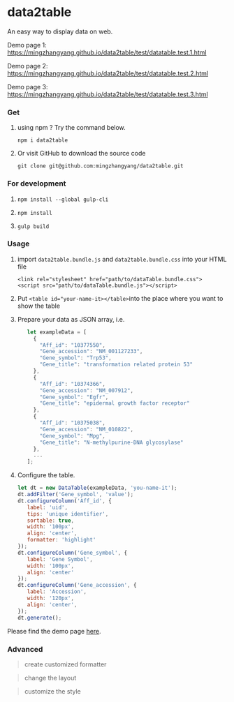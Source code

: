 # data2table
An easy way to display data on web. 

Demo page 1: https://mingzhangyang.github.io/data2table/test/datatable.test.1.html

Demo page 2: https://mingzhangyang.github.io/data2table/test/datatable.test.2.html

Demo page 3: https://mingzhangyang.github.io/data2table/test/datatable.test.3.html

### Get

1. using npm ? Try the command below.

   `npm i data2table`

2. Or visit GitHub to download the source code

   `git clone git@github.com:mingzhangyang/data2table.git`


   
### For development

1. `npm install --global gulp-cli`

2. `npm install`

3. `gulp build`

### Usage

1) import `data2table.bundle.js` and `data2table.bundle.css` into your HTML file

   ```
   <link rel="stylesheet" href="path/to/dataTable.bundle.css">
   <script src="path/to/dataTable.bundle.js"></script>
   ```

2) Put `<table id="your-name-it></table>`into the place where you want to show 
the table

3) Prepare your data as JSON array, i.e.

   ```javascript
      let exampleData = [
        {
          "Aff_id": "10377550",
          "Gene_accession": "NM_001127233",
          "Gene_symbol": "Trp53",
          "Gene_title": "transformation related protein 53"
        },
        {
          "Aff_id": "10374366",
          "Gene_accession": "NM_007912",
          "Gene_symbol": "Egfr",
          "Gene_title": "epidermal growth factor receptor"
        },
        {
          "Aff_id": "10375038",
          "Gene_accession": "NM_010822",
          "Gene_symbol": "Mpg",
          "Gene_title": "N-methylpurine-DNA glycosylase"
        },
        ...
      ];
   ```
   
3) Configure the table.

    ```javascript
    let dt = new DataTable(exampleData, 'you-name-it');
    dt.addFilter('Gene_symbol', 'value');
    dt.configureColumn('Aff_id', {
       label: 'uid',
       tips: 'unique identifier',
       sortable: true,
       width: '100px',
       align: 'center',
       formatter: 'highlight'
    });
    dt.configureColumn('Gene_symbol', {
       label: 'Gene Symbol',
       width: '100px',
       align: 'center'
    });
    dt.configureColumn('Gene_accession', {
       label: 'Accession',
       width: '120px',
       align: 'center',
    });
    dt.generate();
   ```

Please find the demo page [here](https://mingzhangyang.github.io/myBench/html/dataTable.html).

### Advanced

>create customized formatter

>change the layout

>customize the style
